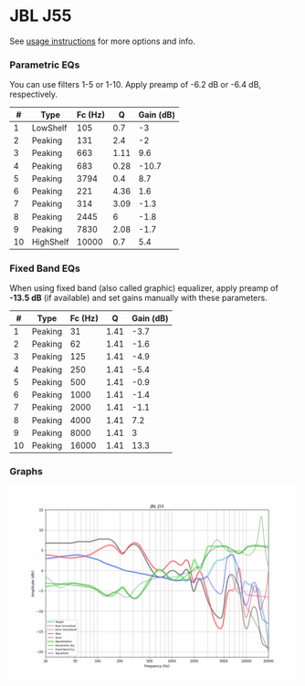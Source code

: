 # JBL J55
See [usage instructions](https://github.com/jaakkopasanen/AutoEq#usage) for more options and info.

### Parametric EQs
You can use filters 1-5 or 1-10. Apply preamp of -6.2 dB or -6.4 dB, respectively.

|   # | Type      |   Fc (Hz) |    Q |   Gain (dB) |
|-----|-----------|-----------|------|-------------|
|   1 | LowShelf  |       105 | 0.7  |        -3   |
|   2 | Peaking   |       131 | 2.4  |        -2   |
|   3 | Peaking   |       663 | 1.11 |         9.6 |
|   4 | Peaking   |       683 | 0.28 |       -10.7 |
|   5 | Peaking   |      3794 | 0.4  |         8.7 |
|   6 | Peaking   |       221 | 4.36 |         1.6 |
|   7 | Peaking   |       314 | 3.09 |        -1.3 |
|   8 | Peaking   |      2445 | 6    |        -1.8 |
|   9 | Peaking   |      7830 | 2.08 |        -1.7 |
|  10 | HighShelf |     10000 | 0.7  |         5.4 |

### Fixed Band EQs
When using fixed band (also called graphic) equalizer, apply preamp of **-13.5 dB** (if available) and set gains manually with these parameters.

|   # | Type    |   Fc (Hz) |    Q |   Gain (dB) |
|-----|---------|-----------|------|-------------|
|   1 | Peaking |        31 | 1.41 |        -3.7 |
|   2 | Peaking |        62 | 1.41 |        -1.6 |
|   3 | Peaking |       125 | 1.41 |        -4.9 |
|   4 | Peaking |       250 | 1.41 |        -5.4 |
|   5 | Peaking |       500 | 1.41 |        -0.9 |
|   6 | Peaking |      1000 | 1.41 |        -1.4 |
|   7 | Peaking |      2000 | 1.41 |        -1.1 |
|   8 | Peaking |      4000 | 1.41 |         7.2 |
|   9 | Peaking |      8000 | 1.41 |         3   |
|  10 | Peaking |     16000 | 1.41 |        13.3 |

### Graphs
![](./JBL%20J55.png)
